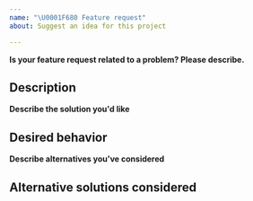 ```yaml
---
name: "\U0001F680 Feature request"
about: Suggest an idea for this project

---
```


<!--
Thank you for suggesting an idea to make WRENCH better.

Please fill in as much of the template below as you're able.
-->

**Is your feature request related to a problem? Please describe.**
## Description

**Describe the solution you'd like**
## Desired behavior

**Describe alternatives you've considered**
## Alternative solutions considered
